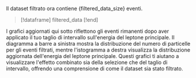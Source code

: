Il dataset filtrato ora contiene {filtered_data_size} eventi.

> [!dataframe]
filtered_data
> [!end]

I grafici aggiornati qui sotto riflettono gli eventi rimanenti dopo aver applicato il tuo taglio di intervallo sull'energia del leptone principale. Il diagramma a barre a sinistra mostra la distribuzione del numero di particelle per gli eventi filtrati, mentre l'istogramma a destra visualizza la distribuzione aggiornata dell'energia del leptone principale. Questi grafici ti aiutano a visualizzare l'effetto combinato sia della selezione che del taglio di intervallo, offrendo una comprensione di come il dataset sia stato filtrato.